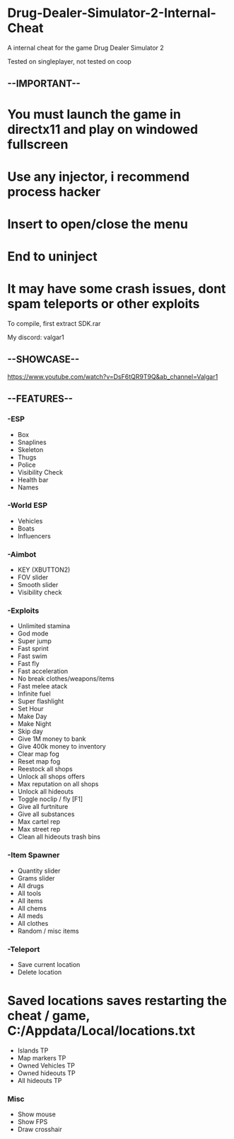 # Drug-Dealer-Simulator-2-Internal-Cheat
A internal cheat for the game Drug Dealer Simulator 2

Tested on singleplayer, not tested on coop

## --IMPORTANT--
# You must launch the game in directx11 and play on windowed fullscreen
# Use any injector, i recommend process hacker
# Insert to open/close the menu
# End to uninject
# It may have some crash issues, dont spam teleports or other exploits

To compile, first extract SDK.rar

My discord: valgar1

## --SHOWCASE--
https://www.youtube.com/watch?v=DsF6tQR9T9Q&ab_channel=Valgar1

## --FEATURES--
### -ESP
- Box
- Snaplines
- Skeleton
- Thugs
- Police
- Visibility Check
- Health bar
- Names
### -World ESP
- Vehicles
- Boats
- Influencers
### -Aimbot
- KEY (XBUTTON2)
- FOV slider
- Smooth slider
- Visibility check
### -Exploits
- Unlimited stamina
- God mode
- Super jump
- Fast sprint
- Fast swim
- Fast fly
- Fast acceleration
- No break clothes/weapons/items
- Fast melee atack
- Infinite fuel
- Super flashlight
- Set Hour
- Make Day
- Make Night
- Skip day
- Give 1M money to bank
- Give 400k money to inventory
- Clear map fog
- Reset map fog
- Reestock all shops
- Unlock all shops offers
- Max reputation on all shops
- Unlock all hideouts
- Toggle noclip / fly [F1]
- Give all furtniture
- Give all substances
- Max cartel rep
- Max street rep
- Clean all hideouts trash bins
### -Item Spawner
- Quantity slider
- Grams slider
- All drugs
- All tools
- All items
- All chems
- All meds
- All clothes
- Random / misc items
### -Teleport
- Save current location
- Delete location
# Saved locations saves restarting the cheat / game, C:/Appdata/Local/locations.txt
- Islands TP
- Map markers TP
- Owned Vehicles TP
- Owned hideouts TP
- All hideouts TP
### Misc
- Show mouse
- Show FPS
- Draw crosshair
